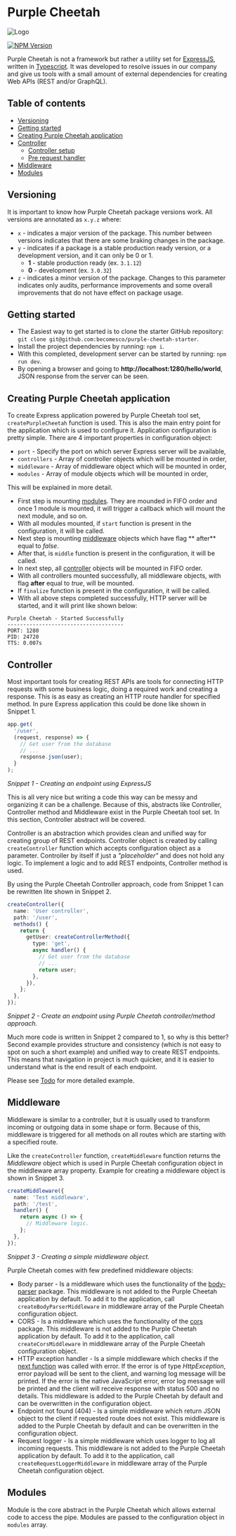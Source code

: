 # Purple Cheetah

![Logo](https://i.imgur.com/f2Mv4QD.png)

[![NPM Version][npm-image]][npm-url]

Purple Cheetah is not a framework but rather a utility set
for [ExpressJS](https://expressjs.com/), written
in [Typescript](https://www.typescriptlang.org/). It was developed to resolve
issues in our company and give us tools with a small amount of external
dependencies for creating Web APIs (REST and/or GraphQL).

## Table of contents

- [Versioning](#versioning)
- [Getting started](#getting-started)
- [Creating Purple Cheetah application](#creating-purple-cheetah-application)
- [Controller](#controller)
    - [Controller setup](#controller-setup)
    - [Pre request handler](#pre-request-handler)
- [Middleware](#middleware)
- [Modules](#modules)

## Versioning

It is important to know how Purple Cheetah package versions work. All versions
are annotated as `x.y.z` where:

- `x` - indicates a major version of the package. This number between versions
  indicates that there are some braking changes in the package.
- `y` - indicates if a package is a stable production ready version, or a
  development version, and it can only be 0 or 1.
    - **1** - stable production ready (ex. `3.1.12`)
    - **0** - development (ex. `3.0.32`)
- `z` - indicates a minor version of the package. Changes to this parameter
  indicates only audits, performance improvements and some overall improvements
  that do not have effect on package usage.

## Getting started

- The Easiest way to get started is to clone the starter GitHub
  repository: `git clone git@github.com:becomesco/purple-cheetah-starter`.
- Install the project dependencies by running: `npm i`.
- With this completed, development server can be started by
  running: `npm run dev`.
- By opening a browser and going to **http://localhost:1280/hello/world**, JSON
  response from the server can be seen.

## Creating Purple Cheetah application

To create Express application powered by Purple Cheetah tool
set, `createPurpleCheetah` function is used. This is also the main entry point
for the application which is used to configure it. Application configuration is
pretty simple. There are 4 important properties in configuration object:

- `port` - Specify the port on which server Express server will be available,
- `controllers` - Array of controller objects which will be mounted in order,
- `middleware` - Array of middleware object which will be mounted in order,
- `modules` - Array of module objects which will be mounted in order,

This will be explained in more detail.

- First step is mounting [modules](#modules). They are mounded in FIFO order and
  once 1 module is mounted, it will trigger a callback which will mount the next
  module, and so on.
- With all modules mounted, if `start` function is present in the configuration,
  it will be called.
- Next step is mounting [middleware](#middleware) objects which have flag **
  after** equal to _false_.
- After that, is `middle` function is present in the configuration, it will be
  called.
- In next step, all [controller](#controller) objects will be mounted in FIFO
  order.
- With all controllers mounted successfully, all middleware objects, with
  flag **after** equal to _true_, will be mounted.
- If `finalize` function is present in the configuration, it will be called.
- With all above steps completed successfully, HTTP server will be started, and
  it will print like shown below:

```text
Purple Cheetah - Started Successfully
-------------------------------------
PORT: 1280
PID: 24720
TTS: 0.007s
```

## Controller

Most important tools for creating REST APIs are tools for connecting HTTP
requests with some business logic, doing a required work and creating a
response. This is as easy as creating an HTTP route handler for specified
method. In pure Express application this could be done like shown in Snippet 1.

```ts
app.get(
  '/user',
  (request, response) => {
    // Get user from the database
    // ...
    response.json(user);
  }
);
```

_Snippet 1 - Creating an endpoint using ExpressJS_

This is all very nice but writing a code this way can be messy and organizing it
can be a challenge. Because of this, abstracts like Controller, Controller
method and Middleware exist in the Purple Cheetah tool set. In this section,
Controller abstract will be covered.

Controller is an abstraction which provides clean and unified way for creating
group of REST endpoints. Controller object is created by
calling `createController` function which accepts configuration object as a
parameter. Controller by itself if just a _"placeholder"_ and does not hold any
logic. To implement a logic and to add REST endpoints, Controller method is
used.

By using the Purple Cheetah Controller approach, code from Snippet 1 can be
rewritten lite shown in Snippet 2.

```ts
createController({
  name: 'User controller',
  path: '/user',
  methods() {
    return {
      getUser: createControllerMethod({
        type: 'get',
        async handler() {
          // Get user from the database
          // ...
          return user;
        },
      }),
    };
  },
});
```

_Snippet 2 - Create an endpoint using Purple Cheetah controller/method
approach._

Much more code is written in Snippet 2 compared to 1, so why is this better?
Second example provides structure and consistency (which is not easy to spot on
such a short example) and unified way to create REST endpoints. This means that
navigation in project is much quicker, and it is easier to understand what is
the end result of each endpoint.

Please see [Todo](examples/todo-fsdb) for more detailed example.

## Middleware

Middleware is similar to a controller, but it is usually used to transform
incoming or outgoing data in some shape or form. Because of this, middleware is
triggered for all methods on all routes which are starting with a specified
route.

Like the `createController` function, `createMiddleware` function returns the
_Middleware_ object which is used in Purple Cheetah configuration object in the
middleware array property. Example for creating a middleware object is shown in
Snippet 3.

```ts
createMiddleware({
  name: 'Test middleware',
  path: '/test',
  handler() {
    return async () => {
      // Middleware logic.
    };
  },
});
```

_Snippet 3 - Creating a simple middleware object._

Purple Cheetah comes with few predefined middleware objects:

- Body parser - Is a middleware which uses the functionality of
  the [body-parser](https://www.npmjs.com/package/body-parser) package. This
  middleware is not added to the Purple Cheetah application by default. To add
  it to the application, call `createBodyParserMiddleware` in middleware array
  of the Purple Cheetah configuration object.
- CORS - Is a middleware which uses the functionality of
  the [cors](https://www.npmjs.com/package/cors) package. This middleware is not
  added to the Purple Cheetah application by default. To add it to the
  application, call `createCorsMiddleware` in middleware array of the Purple
  Cheetah configuration object.
- HTTP exception handler - Is a simple middleware which checks if
  the [next function](https://expressjs.com/en/4x/api.html#router.use) was
  called with error. If the error is of type _HttpException_, error payload will
  be sent to the client, and warning log message will be printed. If the error
  is the native JavaScript error, error log message will be printed and the
  client will receive response with status 500 and no details. This middleware
  is added to the Purple Cheetah by default and can be overwritten in the
  configuration object.
- Endpoint not found (404) - Is a simple middleware which return JSON object to
  the client if requested route does not exist. This middleware is added to the
  Purple Cheetah by default and can be overwritten in the configuration object.
- Request logger - Is a simple middleware which uses logger to log all incoming
  requests. This middleware is not added to the Purple Cheetah application by
  default. To add it to the application, call `createRequestLoggerMiddleware` in
  middleware array of the Purple Cheetah configuration object.

## Modules

Module is the core abstract in the Purple Cheetah which allows external code to
access the pipe. Modules are passed to the configuration object in `modules`
array.

[npm-image]: https://img.shields.io/npm/v/@becomes/purple-cheetah.svg

[npm-url]: https://npmjs.org/package/@becomes/purple-cheetah

